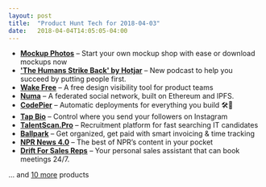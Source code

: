 ```yaml
---
layout: post
title:  "Product Hunt Tech for 2018-04-03"
date:   2018-04-04T14:05:05-04:00
---
```


* **[Mockup Photos](https://www.producthunt.com/posts/mockup-photos?utm_campaign=producthunt-api&utm_medium=api&utm_source=Application%3A+Daily+Digest+RSS+%28ID%3A+3202%29)** – Start your own mockup shop with ease or download mockups now
* **['The Humans Strike Back' by Hotjar](https://www.producthunt.com/posts/the-humans-strike-back-by-hotjar?utm_campaign=producthunt-api&utm_medium=api&utm_source=Application%3A+Daily+Digest+RSS+%28ID%3A+3202%29)** – New podcast to help you succeed by putting people first.
* **[Wake Free](https://www.producthunt.com/posts/wake-free?utm_campaign=producthunt-api&utm_medium=api&utm_source=Application%3A+Daily+Digest+RSS+%28ID%3A+3202%29)** – A free design visibility tool for product teams
* **[Numa](https://www.producthunt.com/posts/numa?utm_campaign=producthunt-api&utm_medium=api&utm_source=Application%3A+Daily+Digest+RSS+%28ID%3A+3202%29)** – A federated social network, built on Ethereum and IPFS.
* **[CodePier](https://www.producthunt.com/posts/codepier?utm_campaign=producthunt-api&utm_medium=api&utm_source=Application%3A+Daily+Digest+RSS+%28ID%3A+3202%29)** – Automatic deployments for everything you build 🛠️🚀
* **[Tap Bio](https://www.producthunt.com/posts/tap-bio?utm_campaign=producthunt-api&utm_medium=api&utm_source=Application%3A+Daily+Digest+RSS+%28ID%3A+3202%29)** – Control where you send your followers on Instagram
* **[TalentScan.Pro](https://www.producthunt.com/posts/talentscan-pro-2?utm_campaign=producthunt-api&utm_medium=api&utm_source=Application%3A+Daily+Digest+RSS+%28ID%3A+3202%29)** – Recruitment platform for fast searching IT candidates
* **[Ballpark](https://www.producthunt.com/posts/ballpark-2?utm_campaign=producthunt-api&utm_medium=api&utm_source=Application%3A+Daily+Digest+RSS+%28ID%3A+3202%29)** – Get organized, get paid with smart invoicing & time tracking
* **[NPR News 4.0](https://www.producthunt.com/posts/npr-news-4-0?utm_campaign=producthunt-api&utm_medium=api&utm_source=Application%3A+Daily+Digest+RSS+%28ID%3A+3202%29)** – The best of NPR’s content in your pocket
* **[Drift For Sales Reps](https://www.producthunt.com/posts/drift-for-sales-reps?utm_campaign=producthunt-api&utm_medium=api&utm_source=Application%3A+Daily+Digest+RSS+%28ID%3A+3202%29)** – Your personal sales assistant that can book meetings 24/7.

… and [10 more](https://www.producthunt.com/tech) products